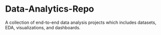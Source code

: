 # Data-Analytics-Repo
A collection of end-to-end data analysis projects which includes datasets, EDA, visualizations, and dashboards.

